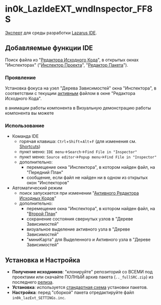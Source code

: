 # in0k_LazIdeEXT_wndInspector_FF8S

[Эксперт](D1) для среды разработки [Lazarus IDE](D2).

## Добавляемые функции IDE
  Поиск файла из "[Редактора Исходного Кода](0)", в открытых окнах "Инспекторах"
  ("[Инспектор Проекта](1)", "[Редактор Пакета](2)").

### Проявление
  Установка фокуса на узел "Дерева Зависимостей" окна "Инспектора", в 
  соответствии с текущим [активным](3) файлом в окне "Редактора Исходного Кода".
  
  в анимации работы компонента в 
  Визуальную демонстрацию работы компонента вы можете



### Использование

* Команда IDE
  - горячая клавиша: `Ctrl`+`Shift`+`Alt`+`F` (для изменения см. [Shortcuts](4))
  - пункт меню: `IDE menu`->`Search`->`Find File in "Inspector"`
  - пункт меню: `Source editor`->`Рopup menu`->`Find File in "Inspector"`
  - дополнительно:
    + перемещение окна "Инспектора", в котором найден файл, на "Передний План"
    + сообщение, если файл не найден ни в одном из открытых окон "Инспекторов"
* Автоматический режим
   - поиск запускается при изменении "[Активного Редактора Исходных Кодов](3)"
   - дополнительно:
     + перемещение окна "Инспектора", в котором найден файл, на 
       "[Второй План](https://github.com/in0k-src/in0k-bringToSecondPlane)"
     + сохранение состояния свернутых узлов в "Дереве Зависимостей"
     + визуальное выделение активного узла в "Дереве Зависимостей"
     + "миниКарта" для Выделенного и Активного узла в "Дереве Зависимостей"


## Установка и Настройка
* **Получение исходников**: "клонируйте" репозиторий со ВСЕМИ под проектами или
  скачайте ПОЛНЫЙ архив пакета (`.._fullSRC.zip`) из последнего 
  [релиза](https://github.com/in0k-LazarusIDE-plugins/in0k_LazIdeEXT_wndInspector_FF8S/releases). 
* **Установка**: используется [стандартная схема](I0) установки пакетов.
* **Настройка**: перед "сборкой" пакета отредактируйте файл `in0k_lazExt_SETTINGs.inc`.

[D1]: http://wiki.lazarus.freepascal.org/Extending_the_IDE#Overview
[D2]: http://www.lazarus-ide.org/ 
[I0]: http://wiki.freepascal.org/Install_Packages#Adding_known_packages
[R0]: http://github.com/in0k-LazarusIDE-plugins/in0k_LazIdeEXT_wndInspector_FF8S/releases
[ 0]: http://wiki.freepascal.org/IDE_Window:_Source_Editor
[ 1]: http://wiki.freepascal.org/IDE_Window:_Project_Inspector
[ 2]: http://wiki.freepascal.org/IDE_Window:_Package_Editor
[ 3]: http://wiki.freepascal.org/Extending_the_IDE#Active_source_editor
[ 4]: http://wiki.freepascal.org/Lazarus_IDE_Shortcuts

